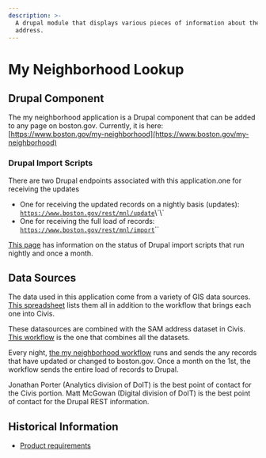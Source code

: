 ```yaml
---
description: >-
  A drupal module that displays various pieces of information about the entered
  address.
---
```


# My Neighborhood Lookup

## Drupal Component 

The my neighborhood application is a Drupal component that can be added to any page on boston.gov. Currently, it is here: [https://www.boston.gov/my-neighborhood](https://www.boston.gov/my-neighborhood) 

### Drupal Import Scripts

There are two Drupal endpoints associated with this application.one for receiving the updates

* One for receiving the updated records on a nightly basis \(updates\): [`https://www.boston.gov/rest/mnl/update`](https://www.boston.gov/rest/mnl/update?)\`\`
* One for receiving the full load of records: [`https://www.boston.gov/rest/mnl/import`](https://www.boston.gov/rest/mnl/import)\`\`

[This page](https://content.boston.gov/admin/config/services/mnl) has information on the status of Drupal import scripts that run nightly and once a month. 

## Data Sources

The data used in this application come from a variety of GIS data sources. [This spreadsheet](https://docs.google.com/spreadsheets/d/1TsVNjMCO8yMbAEWCAfy24xx8HnTNvL5cJ58sg1nQAtQ/edit?usp=sharing) lists them all in addition to the workflow that brings each one into Civis. 

These datasources are combined with the SAM address dataset in Civis. [This workflow](https://github.com/CityOfBoston/civis_pipelines/blob/dcfe088e154f010e9090ee3d57130882d7dbdaaa/workflows/my_neighborhood.yaml) is the one that combines all the datasets. 

Every night, [the my neighborhood workflow](https://github.com/CityOfBoston/civis_pipelines/blob/dcfe088e154f010e9090ee3d57130882d7dbdaaa/workflows/my_neighborhood.yaml) runs and sends the any records that have updated or changed to boston.gov. Once a month on the 1st, the workflow sends the entire load of records to Drupal.

Jonathan Porter \(Analytics division of DoIT\) is the best point of contact for the Civis portion. Matt McGowan \(Digital division of DoIT\) is the best point of contact for the Drupal REST information.

## Historical Information

* [Product requirements](https://docs.google.com/document/d/1w_BknpFRHAudTEO2wdSdPIFboNSroY5LHmMWn4vwjRA/edit#heading=h.kfsq8a92ggxf)





